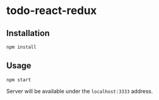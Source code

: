 # todo-react-redux

## Installation
```
npm install
```

## Usage
```
npm start
```
Server will be available under the `localhost:3333` address.
